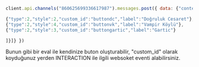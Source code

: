 ```js
client.api.channels("860625699336617987").messages.post({ data: {"content":"Aşağıdaki menüden kendinize oyun seçebilirsiniz. Bir oyunun rolünü almak için o butona tıklayın.","components":[{"type":1,"components":[

{"type":2,"style":2,"custom_id":"buttondc","label":"Doğruluk Cesaret"},
{"type":2,"style":4,"custom_id":"buttonvk","label":"Vampir Köylü"},
{"type":2,"style":3,"custom_id":"buttongartic","label":"Gartic"}

]}]} })
```
Bunun gibi bir eval ile kendinize buton oluşturabilir, "custom_id" olarak koyduğunuz yerden INTERACTION ile ilgili websoket eventi alabilirsiniz. 
